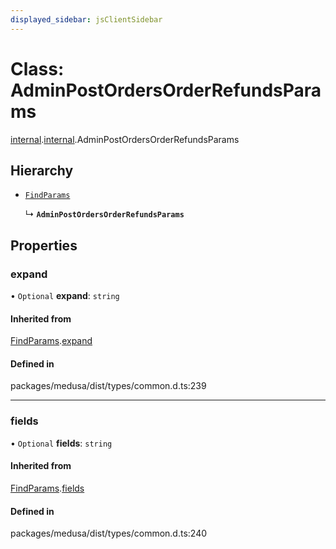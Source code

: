 ```yaml
---
displayed_sidebar: jsClientSidebar
---
```


# Class: AdminPostOrdersOrderRefundsParams

[internal](../modules/internal-8.md).[internal](../modules/internal-8.internal.md).AdminPostOrdersOrderRefundsParams

## Hierarchy

- [`FindParams`](internal-6.FindParams.md)

  ↳ **`AdminPostOrdersOrderRefundsParams`**

## Properties

### expand

• `Optional` **expand**: `string`

#### Inherited from

[FindParams](internal-6.FindParams.md).[expand](internal-6.FindParams.md#expand)

#### Defined in

packages/medusa/dist/types/common.d.ts:239

___

### fields

• `Optional` **fields**: `string`

#### Inherited from

[FindParams](internal-6.FindParams.md).[fields](internal-6.FindParams.md#fields)

#### Defined in

packages/medusa/dist/types/common.d.ts:240
